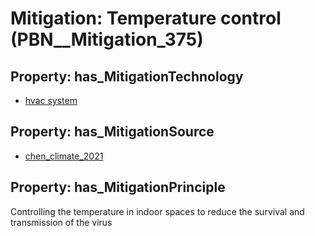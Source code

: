 # Mitigation: __Temperature control__ (PBN__Mitigation_375)

## Property: has_MitigationTechnology

* [hvac system](../Technology/PBN__Technology_3190)

## Property: has_MitigationSource

* [chen_climate_2021](../Article/PBN__Article_145)

## Property: has_MitigationPrinciple

Controlling the temperature in indoor spaces to reduce the survival and transmission of the virus

